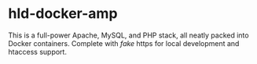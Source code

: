 # hld-docker-amp
This is a full-power Apache, MySQL, and PHP stack, all neatly packed into Docker containers. Complete with *fake* https for local development and htaccess support.
